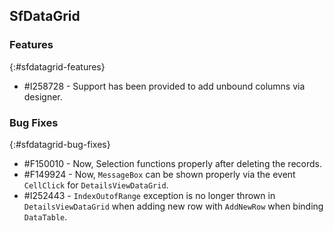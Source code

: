 ## SfDataGrid

### Features
{:#sfdatagrid-features}

* \#I258728 - Support has been provided to add unbound columns via designer.

### Bug Fixes
{:#sfdatagrid-bug-fixes}

* \#F150010 - Now, Selection functions properly after deleting the records.
* \#F149924 - Now, `MessageBox` can be shown properly via the event `CellClick` for `DetailsViewDataGrid`.
* \#I252443 - `IndexOutofRange` exception is no longer thrown in `DetailsViewDataGrid` when adding new row with `AddNewRow` when binding `DataTable`.